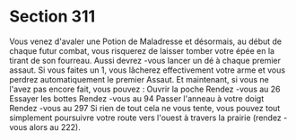 # Section 311

Vous venez d'avaler une Potion de Maladresse et désormais, au
début de chaque futur combat, vous risquerez de laisser tomber
votre épée en la tirant de son fourreau. Aussi devrez -vous lancer un
dé à chaque premier assaut. Si vous faites un 1, vous lâcherez
effectivement votre arme et vous perdrez automatiquement le
premier Assaut. Et maintenant, si vous ne l'avez pas encore fait,
vous pouvez :
Ouvrir la poche        Rendez -vous au  26
Essayer les bottes       Rendez -vous au  94
Passer l'anneau à votre doigt    Rendez -vous au  297
Si rien de tout cela ne vous tente, vous pouvez tout simplement
poursuivre votre route vers l'ouest à travers la prairie (rendez -vous
alors au 222).